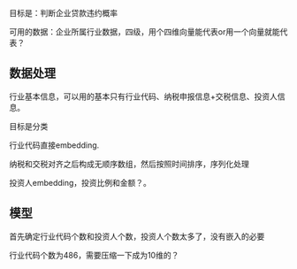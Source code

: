 目标是：判断企业贷款违约概率

可用的数据：企业所属行业数据，四级，用个四维向量能代表or用一个向量就能代表？



## 数据处理

行业基本信息，可以用的基本只有行业代码、纳税申报信息+交税信息、投资人信息。

目标是分类

行业代码直接embedding.

纳税和交税对齐之后构成无顺序数组，然后按照时间排序，序列化处理

投资人embedding，投资比例和金额？。

## 模型

首先确定行业代码个数和投资人个数，投资人个数太多了，没有嵌入的必要

行业代码个数为486，需要压缩一下成为10维的？